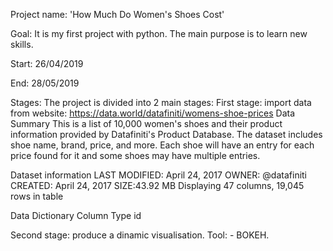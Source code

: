Project name: 'How Much Do Women's Shoes Cost'

Goal: It is my first project with python. The main purpose is to learn new skills. 

Start: 26/04/2019

End: 28/05/2019

Stages: The project is divided into 2 main stages:
First stage: import data from website: https://data.world/datafiniti/womens-shoe-prices
Data Summary
This is a list of 10,000 women's shoes and their product information provided by Datafiniti's Product Database.
The dataset includes shoe name, brand, price, and more. Each shoe will have an entry for each price found for it and some shoes may have multiple entries.

Dataset information
LAST MODIFIED: April 24, 2017
OWNER: @datafiniti
CREATED: April 24, 2017
SIZE:43.92 MB
Displaying 47 columns, 19,045 rows in table

Data Dictionary
Column    Type
id        






Second stage: produce a  dinamic visualisation. Tool: - BOKEH.

